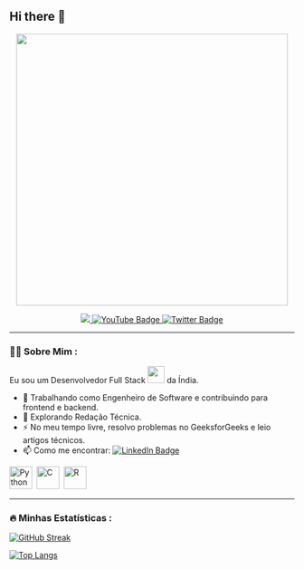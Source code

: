 ## Hi there 👋

<p align="center">
  <img src="https://i.giphy.com/media/v1.Y2lkPTc5MGI3NjExem9uZnJueDR5eTl5bWF2Ymh0dmtlNTl3OHYyNXYxMm9tMmhlb245aSZlcD12MV9pbnRlcm5hbF9naWZfYnlfaWQmY3Q9Zw/12mRllHWXpt4M8/giphy.gif" width="480" height="auto"/>
</p>

<div id="badges" align="center">
  <a href="sua-url-linkedin">
    <img src="https://cdn.jsdelivr.net/gh/devicons/devicon@latest/icons/linkedin/linkedin-original.svg" />
  </a>
  <a href="sua-url-youtube">
    <img src="https://img.shields.io/badge/YouTube-red?style=for-the-badge&logo=youtube&logoColor=white" alt="YouTube Badge"/>
  </a>
  <a href="sua-url-twitter">
    <img src="https://img.shields.io/badge/Twitter-blue?style=for-the-badge&logo=twitter&logoColor=white" alt="Twitter Badge"/>
  </a>
</div>

---

### :woman_technologist: Sobre Mim :

Eu sou um Desenvolvedor Full Stack <img src="https://media.giphy.com/media/WUlplcMpOCEmTGBtBW/giphy.gif" width="30"> da Índia.

- :telescope: Trabalhando como Engenheiro de Software e contribuindo para frontend e backend.
- :seedling: Explorando Redação Técnica.
- :zap: No meu tempo livre, resolvo problemas no GeeksforGeeks e leio artigos técnicos.
- :mailbox: Como me encontrar: [![LinkedIn Badge](https://img.shields.io/badge/-kakbar-blue?style=flat&logo=Linkedin&logoColor=white)](sua-url-linkedin)

<div>
  <img src="https://cdn.jsdelivr.net/gh/devicons/devicon@latest/icons/python/python-original.svg" title="Python" alt="Python" width="40" height="40"/>&nbsp;
  <img src="https://cdn.jsdelivr.net/gh/devicons/devicon@latest/icons/c/c-original.svg" title="C" alt="C" width="40" height="40"/>&nbsp;
  <img src="https://cdn.jsdelivr.net/gh/devicons/devicon@latest/icons/r/r-original.svg" title="R" alt="R" width="40" height="40"/>&nbsp;
</div>

---

### :fire: Minhas Estatísticas :

[![GitHub Streak](http://github-readme-streak-stats.herokuapp.com?user=seu-nome-de-usuario&theme=dark&background=000000)](https://git.io/streak-stats)

[![Top Langs](https://github-readme-stats.vercel.app/api/top-langs/?username=seu-nome-de-usuario&layout=compact&theme=vision-friendly-dark)](https://github.com/anuraghazra/github-readme-stats)

